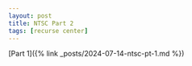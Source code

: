 ```yaml
---
layout: post
title: NTSC Part 2
tags: [recurse center]
---
```


[Part 1]({% link _posts/2024-07-14-ntsc-pt-1.md %})

